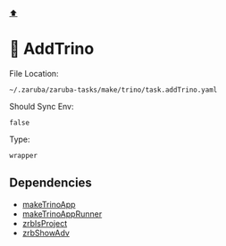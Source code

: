 [⬆️](./README.md)

# 🐰 AddTrino

File Location:

    ~/.zaruba/zaruba-tasks/make/trino/task.addTrino.yaml

Should Sync Env:

    false

Type:

    wrapper


## Dependencies

* [makeTrinoApp](makeTrinoApp.md)
* [makeTrinoAppRunner](makeTrinoAppRunner.md)
* [zrbIsProject](zrbIsProject.md)
* [zrbShowAdv](zrbShowAdv.md)